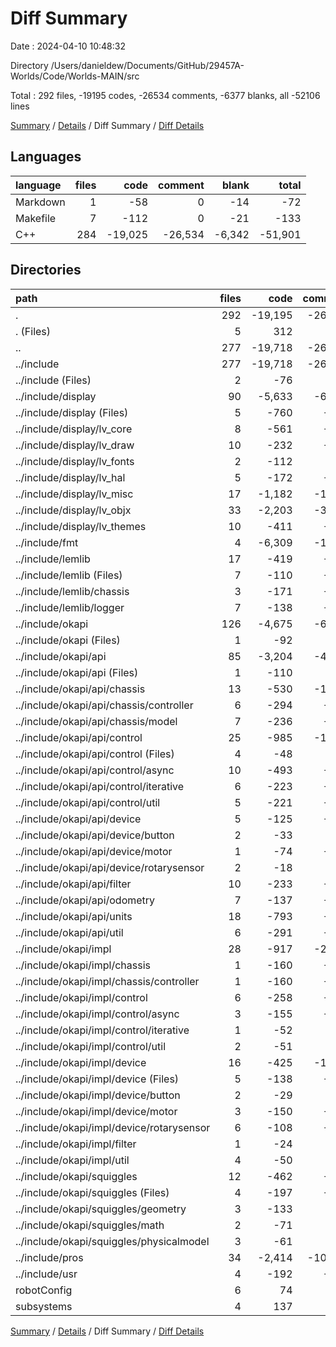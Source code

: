 # Diff Summary

Date : 2024-04-10 10:48:32

Directory /Users/danieldew/Documents/GitHub/29457A-Worlds/Code/Worlds-MAIN/src

Total : 292 files,  -19195 codes, -26534 comments, -6377 blanks, all -52106 lines

[Summary](results.md) / [Details](details.md) / Diff Summary / [Diff Details](diff-details.md)

## Languages
| language | files | code | comment | blank | total |
| :--- | ---: | ---: | ---: | ---: | ---: |
| Markdown | 1 | -58 | 0 | -14 | -72 |
| Makefile | 7 | -112 | 0 | -21 | -133 |
| C++ | 284 | -19,025 | -26,534 | -6,342 | -51,901 |

## Directories
| path | files | code | comment | blank | total |
| :--- | ---: | ---: | ---: | ---: | ---: |
| . | 292 | -19,195 | -26,534 | -6,377 | -52,106 |
| . (Files) | 5 | 312 | 62 | 49 | 423 |
| .. | 277 | -19,718 | -26,636 | -6,457 | -52,811 |
| ../include | 277 | -19,718 | -26,636 | -6,457 | -52,811 |
| ../include (Files) | 2 | -76 | -70 | -17 | -163 |
| ../include/display | 90 | -5,633 | -6,889 | -2,494 | -15,016 |
| ../include/display (Files) | 5 | -760 | -291 | -184 | -1,235 |
| ../include/display/lv_core | 8 | -561 | -890 | -301 | -1,752 |
| ../include/display/lv_draw | 10 | -232 | -361 | -152 | -745 |
| ../include/display/lv_fonts | 2 | -112 | -29 | -34 | -175 |
| ../include/display/lv_hal | 5 | -172 | -206 | -81 | -459 |
| ../include/display/lv_misc | 17 | -1,182 | -1,102 | -405 | -2,689 |
| ../include/display/lv_objx | 33 | -2,203 | -3,747 | -1,176 | -7,126 |
| ../include/display/lv_themes | 10 | -411 | -263 | -161 | -835 |
| ../include/fmt | 4 | -6,309 | -1,048 | -1,171 | -8,528 |
| ../include/lemlib | 17 | -419 | -864 | -114 | -1,397 |
| ../include/lemlib (Files) | 7 | -110 | -223 | -30 | -363 |
| ../include/lemlib/chassis | 3 | -171 | -386 | -22 | -579 |
| ../include/lemlib/logger | 7 | -138 | -255 | -62 | -455 |
| ../include/okapi | 126 | -4,675 | -6,671 | -1,591 | -12,937 |
| ../include/okapi (Files) | 1 | -92 | -34 | -9 | -135 |
| ../include/okapi/api | 85 | -3,204 | -4,176 | -1,065 | -8,445 |
| ../include/okapi/api (Files) | 1 | -110 | -5 | -17 | -132 |
| ../include/okapi/api/chassis | 13 | -530 | -1,260 | -256 | -2,046 |
| ../include/okapi/api/chassis/controller | 6 | -294 | -604 | -134 | -1,032 |
| ../include/okapi/api/chassis/model | 7 | -236 | -656 | -122 | -1,014 |
| ../include/okapi/api/control | 25 | -985 | -1,472 | -363 | -2,820 |
| ../include/okapi/api/control (Files) | 4 | -48 | -98 | -23 | -169 |
| ../include/okapi/api/control/async | 10 | -493 | -748 | -172 | -1,413 |
| ../include/okapi/api/control/iterative | 6 | -223 | -461 | -108 | -792 |
| ../include/okapi/api/control/util | 5 | -221 | -165 | -60 | -446 |
| ../include/okapi/api/device | 5 | -125 | -482 | -76 | -683 |
| ../include/okapi/api/device/button | 2 | -33 | -49 | -18 | -100 |
| ../include/okapi/api/device/motor | 1 | -74 | -413 | -51 | -538 |
| ../include/okapi/api/device/rotarysensor | 2 | -18 | -20 | -7 | -45 |
| ../include/okapi/api/filter | 10 | -233 | -265 | -71 | -569 |
| ../include/okapi/api/odometry | 7 | -137 | -215 | -51 | -403 |
| ../include/okapi/api/units | 18 | -793 | -176 | -129 | -1,098 |
| ../include/okapi/api/util | 6 | -291 | -301 | -102 | -694 |
| ../include/okapi/impl | 28 | -917 | -2,098 | -403 | -3,418 |
| ../include/okapi/impl/chassis | 1 | -160 | -293 | -54 | -507 |
| ../include/okapi/impl/chassis/controller | 1 | -160 | -293 | -54 | -507 |
| ../include/okapi/impl/control | 6 | -258 | -417 | -93 | -768 |
| ../include/okapi/impl/control/async | 3 | -155 | -340 | -78 | -573 |
| ../include/okapi/impl/control/iterative | 1 | -52 | -61 | -8 | -121 |
| ../include/okapi/impl/control/util | 2 | -51 | -16 | -7 | -74 |
| ../include/okapi/impl/device | 16 | -425 | -1,287 | -228 | -1,940 |
| ../include/okapi/impl/device (Files) | 5 | -138 | -277 | -59 | -474 |
| ../include/okapi/impl/device/button | 2 | -29 | -49 | -12 | -90 |
| ../include/okapi/impl/device/motor | 3 | -150 | -676 | -103 | -929 |
| ../include/okapi/impl/device/rotarysensor | 6 | -108 | -285 | -54 | -447 |
| ../include/okapi/impl/filter | 1 | -24 | -39 | -6 | -69 |
| ../include/okapi/impl/util | 4 | -50 | -62 | -22 | -134 |
| ../include/okapi/squiggles | 12 | -462 | -363 | -114 | -939 |
| ../include/okapi/squiggles (Files) | 4 | -197 | -206 | -53 | -456 |
| ../include/okapi/squiggles/geometry | 3 | -133 | -67 | -29 | -229 |
| ../include/okapi/squiggles/math | 2 | -71 | -45 | -10 | -126 |
| ../include/okapi/squiggles/physicalmodel | 3 | -61 | -45 | -22 | -128 |
| ../include/pros | 34 | -2,414 | -10,907 | -1,041 | -14,362 |
| ../include/usr | 4 | -192 | -187 | -29 | -408 |
| robotConfig | 6 | 74 | 7 | 14 | 95 |
| subsystems | 4 | 137 | 33 | 17 | 187 |

[Summary](results.md) / [Details](details.md) / Diff Summary / [Diff Details](diff-details.md)